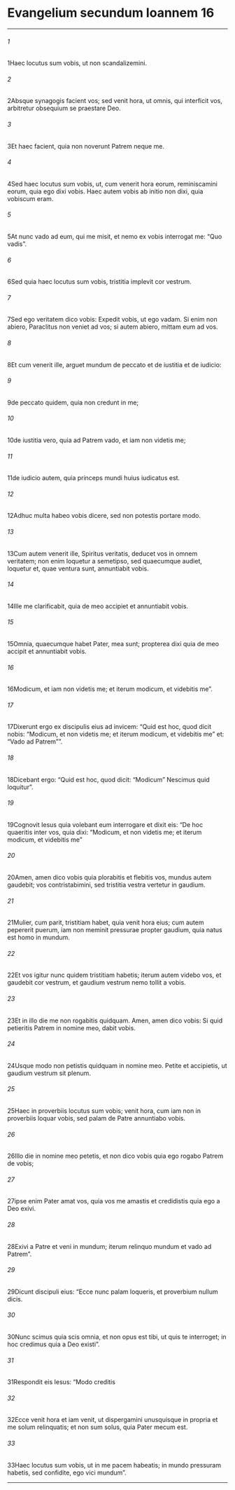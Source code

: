
# Evangelium secundum Ioannem 16
***
###### 1
<span class=vrs>1</span>Haec locutus sum vobis, ut non scandalizemini.
###### 2
<span class=vrs>2</span>Absque synagogis facient vos; sed venit hora, ut omnis, qui interficit vos, arbitretur obsequium se praestare Deo.
###### 3
<span class=vrs>3</span>Et haec facient, quia non noverunt Patrem neque me.
###### 4
<span class=vrs>4</span>Sed haec locutus sum vobis, ut, cum venerit hora eorum, reminiscamini eorum, quia ego dixi vobis. Haec autem vobis ab initio non dixi, quia vobiscum eram.
###### 5
<span class=vrs>5</span>At nunc vado ad eum, qui me misit, et nemo ex vobis interrogat me: “Quo vadis”.
###### 6
<span class=vrs>6</span>Sed quia haec locutus sum vobis, tristitia implevit cor vestrum.
###### 7
<span class=vrs>7</span>Sed ego veritatem dico vobis: Expedit vobis, ut ego vadam. Si enim non abiero, Paraclitus non veniet ad vos; si autem abiero, mittam eum ad vos.
###### 8
<span class=vrs>8</span>Et cum venerit ille, arguet mundum de peccato et de iustitia et de iudicio:
###### 9
<span class=vrs>9</span>de peccato quidem, quia non credunt in me;
###### 10
<span class=vrs>10</span>de iustitia vero, quia ad Patrem vado, et iam non videtis me;
###### 11
<span class=vrs>11</span>de iudicio autem, quia princeps mundi huius iudicatus est.
###### 12
<span class=vrs>12</span>Adhuc multa habeo vobis dicere, sed non potestis portare modo.
###### 13
<span class=vrs>13</span>Cum autem venerit ille, Spiritus veritatis, deducet vos in omnem veritatem; non enim loquetur a semetipso, sed quaecumque audiet, loquetur et, quae ventura sunt, annuntiabit vobis.
###### 14
<span class=vrs>14</span>Ille me clarificabit, quia de meo accipiet et annuntiabit vobis.
###### 15
<span class=vrs>15</span>Omnia, quaecumque habet Pater, mea sunt; propterea dixi quia de meo accipit et annuntiabit vobis.
###### 16
<span class=vrs>16</span>Modicum, et iam non videtis me; et iterum modicum, et videbitis me”.
###### 17
<span class=vrs>17</span>Dixerunt ergo ex discipulis eius ad invicem: “Quid est hoc, quod dicit nobis: “Modicum, et non videtis me; et iterum modicum, et videbitis me” et: “Vado ad Patrem””.
###### 18
<span class=vrs>18</span>Dicebant ergo: “Quid est hoc, quod dicit: “Modicum” Nescimus quid loquitur”.
###### 19
<span class=vrs>19</span>Cognovit Iesus quia volebant eum interrogare et dixit eis: “De hoc quaeritis inter vos, quia dixi: “Modicum, et non videtis me; et iterum modicum, et videbitis me”
###### 20
<span class=vrs>20</span>Amen, amen dico vobis quia plorabitis et flebitis vos, mundus autem gaudebit; vos contristabimini, sed tristitia vestra vertetur in gaudium.
###### 21
<span class=vrs>21</span>Mulier, cum parit, tristitiam habet, quia venit hora eius; cum autem pepererit puerum, iam non meminit pressurae propter gaudium, quia natus est homo in mundum.
###### 22
<span class=vrs>22</span>Et vos igitur nunc quidem tristitiam habetis; iterum autem videbo vos, et gaudebit cor vestrum, et gaudium vestrum nemo tollit a vobis.
###### 23
<span class=vrs>23</span>Et in illo die me non rogabitis quidquam. Amen, amen dico vobis: Si quid petieritis Patrem in nomine meo, dabit vobis.
###### 24
<span class=vrs>24</span>Usque modo non petistis quidquam in nomine meo. Petite et accipietis, ut gaudium vestrum sit plenum.
###### 25
<span class=vrs>25</span>Haec in proverbiis locutus sum vobis; venit hora, cum iam non in proverbiis loquar vobis, sed palam de Patre annuntiabo vobis.
###### 26
<span class=vrs>26</span>Illo die in nomine meo petetis, et non dico vobis quia ego rogabo Patrem de vobis;
###### 27
<span class=vrs>27</span>ipse enim Pater amat vos, quia vos me amastis et credidistis quia ego a Deo exivi.
###### 28
<span class=vrs>28</span>Exivi a Patre et veni in mundum; iterum relinquo mundum et vado ad Patrem”.
###### 29
<span class=vrs>29</span>Dicunt discipuli eius: “Ecce nunc palam loqueris, et proverbium nullum dicis.
###### 30
<span class=vrs>30</span>Nunc scimus quia scis omnia, et non opus est tibi, ut quis te interroget; in hoc credimus quia a Deo existi”.
###### 31
<span class=vrs>31</span>Respondit eis Iesus: “Modo creditis
###### 32
<span class=vrs>32</span>Ecce venit hora et iam venit, ut dispergamini unusquisque in propria et me solum relinquatis; et non sum solus, quia Pater mecum est.
###### 33
<span class=vrs>33</span>Haec locutus sum vobis, ut in me pacem habeatis; in mundo pressuram habetis, sed confidite, ego vici mundum”.
***
